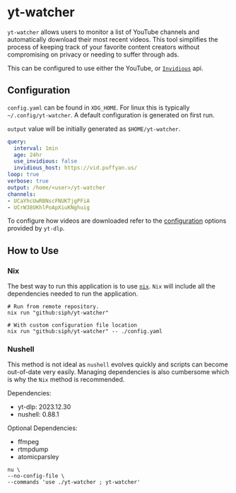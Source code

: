 # yt-watcher

`yt-watcher` allows users to monitor a list of YouTube channels and
automatically download their most recent videos. This tool simplifies the
process of keeping track of your favorite content creators without compromising
on privacy or needing to suffer through ads.

This can be configured to use either the YouTube, or
[`Invidious`](https://invidious.io/) api.


## Configuration

`config.yaml` can be found in `XDG_HOME`. For linux this is typically
`~/.config/yt-watcher`. A default configuration is generated on first run.

`output` value will be initially generated as `$HOME/yt-watcher`.

```yaml
query:
  interval: 1min
  age: 24hr
  use_invidious: false
  invidious_host: https://vid.puffyan.us/
loop: true
verbose: true
output: /home/<user>/yt-watcher
channels:
- UCaYhcUwRBNscFNUKTjgPFiA
- UCrW38UKhlPoApXiuKNghuig
```

To configure how videos are downloaded refer to the
[configuration](https://github.com/yt-dlp/yt-dlp#configuration) options
provided by `yt-dlp`.

## How to Use

### Nix

The best way to run this application is to use
[`nix`](https://nixos.org/download.html). `Nix` will include all the
dependencies needed to run the application.

```shell
# Run from remote repository.
nix run "github:siph/yt-watcher"

# With custom configuration file location
nix run "github:siph/yt-watcher" -- ./config.yaml
```

### Nushell

This method is not ideal as `nushell` evolves quickly and scripts can become
out-of-date very easily. Managing dependencies is also cumbersome which is why
the `Nix` method is recommended.

Dependencies:
- yt-dlp: 2023.12.30
- nushell: 0.88.1

Optional Dependencies:
- ffmpeg
- rtmpdump
- atomicparsley

```shell
nu \
--no-config-file \
--commands 'use ./yt-watcher ; yt-watcher'
```
